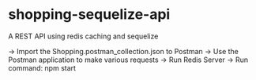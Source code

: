 # shopping-sequelize-api
A REST API using redis caching and sequelize

-> Import the Shopping.postman_collection.json to Postman
-> Use the Postman application to make various requests
-> Run Redis Server
-> Run command: npm start
